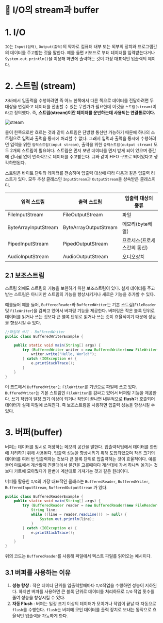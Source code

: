 # **📌** I/O의 stream과 buffer

# 1. I/O

`IO`는 `Input(입력)`, `Output(출력)`의 약자로 컴퓨터 내부 또는 외부의 장치와 프로그램간의 데이터를 주고받는 것을 말한다. 예를 들면 키보드로 부터 데이터를 입력받는다거나 `System.out.println()`을 이용해 화면에 출력하는 것이 가장 대표적인 입출력의 예이다.

# 2. 스트림 (stream)

자바에서 입출력을 수행하려면 즉 어느 한쪽에서 다른 쪽으로 데이터를 전달하려면 두 대상을 연결하고 데이터를 전송할 수 있는 무언가가 필요한데 이것을 `스트림(stream)`이라고 정의했다. 즉, **스트림(stream)이란 데이터를 운반하는데 사용되는 연결통로이다.**

![stream](https://github.com/princenim/TIL/assets/59499600/fa2ee54f-3cec-4433-a32e-e93a417cee28)

물이 한쪽으로만 흐르는 것과 같이 스트림은 단방향 통신만 가능하기 때문에 하나의 스트림으로 입력과 출력을 동시에 처리할 수 없다. 그래서 입력과 출력을 동시에 수행하려면 입력을 위한 `입력스트림(input stream)`, 출력을 위한 `출력스트림(output stream)` 모두 2개의 스트림이 필요하다. 스트림은 먼저 보낸 데이터를 먼저 받게 되어 있으며 중간에 건너뀜 없이 연속적으로 데이터를 주고받는다. 큐와 같이 FIFO 구조로 되어있다고 생각하면된다.

스트림은 바이트 단위와 데이터를 전송하며 입출력 대상에 따라 다음과 같은 입출력 리스트가 있다. 모두 추상 클래스인 `InputStream`과 `OutputStream`을 상속받은 클래스이다.

| 입력 스트림 | 출력 스트립 | 입출력 대상의 종류  |
| --- | --- | --- |
| FileInputStream | FileOutputStream | 파일 |
| ByteArrayInputStream | ByteArrayOutputStream | 메모리(byte배열) |
| PipedInputStream | PipedOutputStream | 프로세스(프로세스간의 통신) |
| AudioInputStream | AudioOutputStream | 오디오장치 |

## 2.1 보조스트림

스트림 외에도 스트림의 기능을 보완하기 위한 보조스트림이 있다. 실제 데이터를 주고받는 스트림은 아니지만 스트림의 기능을 향상시키거나 새로운 기능을 추가할 수 있다.

예를들어 예를 들어, `BufferedReader`와 `BufferedWriter`는 기본 스트림(`FileReader` 및 `FileWriter`)을 감싸고 있어서 버퍼링 기능을 제공한다. 버퍼링은 작은 블록 단위로 데이터를 읽거나 쓰는 것보다 큰 블록 단위로 읽거나 쓰는 것이 효율적이기 때문에 성능을 향상시킬 수 있다.

```java
//파일에 쓰기 - BufferedWriter
public class BufferedWriterExample {

    public static void main(String[] args) {
        try (BufferedWriter writer = new BufferedWriter(new FileWriter("output.txt"))) {
            writer.write("Hello, World!");
        } catch (IOException e) {
            e.printStackTrace();
        }
    }
}
```

이 코드에서 `BufferedWriter`는 `FileWriter`를 기반으로 파일에 쓰고 있다. `BufferedWriter`는 기본 스트림인 `FileWriter`를 감싸고 있어서 버퍼링 기능을 제공한다. 쓰기 작업이 일정 크기 이상이 되거나 작업이 끝나면 내부적으로 **flush**가 호출되어 데이터가 실제 파일에 쓰여진다. 즉 보조스트림을 사용하면 입출력 성능을 향상시킬 수 있다.

# 3. 버퍼(buffer)

버퍼는 데이터를 임시로 저장하는 메모리 공간을 말한다. 입출력작업에서 데이터를 한번에 처리하기 위해 사용된다. 입출력 성능을 향상시키기 위해 도입되었으며 작은 크기의 데이터를 여러 번 입출력하는 것보다 큰 블록 단위로 입출력하는 것이 효율적이다. 예를 들어 마트에서 계산할때 진열대에서 물건을 고를때마다 계산대에 가서 하나씩 옮기는 것보다 카트에 모아뒀다가 한번에 계산대로 가져가는 것과 같은 원리이다.

버퍼를 활용한 `I/O`의 가장 대표적인 클래스는 `BufferedReader`, `BufferedWriter`, `BufferedInputStream`, `BufferedOutputStream` 가 있다.

```java
public class BufferedReaderExample {
    public static void main(String[] args) {
        try (BufferedReader reader = new BufferedReader(new FileReader("example.txt"))) {
            String line;
            while ((line = reader.readLine()) != null) {
                System.out.println(line);
            }
        } catch (IOException e) {
            e.printStackTrace();
        }
    }
}
```

위의 코드는 `BufferedReader`를 사용해 파일에서 텍스트 파일를 읽어오는 예시이다.

## 3.1 버퍼를 사용하는 이유

1. **성능 향상** : 작은 데이터 단위를 입출력할때마다 `I/O`작업을 수행하면 성능이 저하된다. 하지만 버퍼를 사용하면 큰 블록 단위로 데이터를 처리하므로 `I/O` 작업 횟수를 줄여 성능을 향상시킬 수 있다.
2. **자동 Flush** : 버퍼는 일정 크기 이상의 데이터가 모이거나 작업이 끝날 때 자동으로 `flush`를 수행한다. `flush`는 버퍼에 모인 데이터를 출력 장치로 보내는 동작으로 효율적인 입출력을 가능하게 한다.